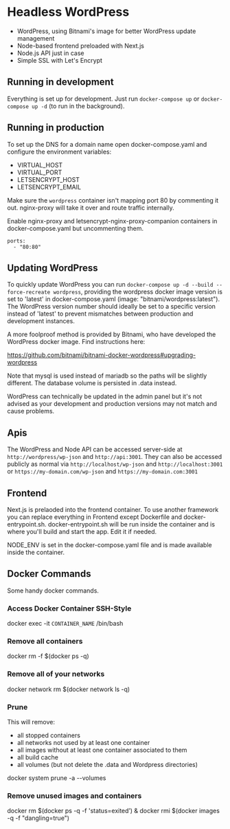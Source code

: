 # Headless WordPress

- WordPress, using Bitnami's image for better WordPress update management
- Node-based frontend preloaded with Next.js
- Node.js API just in case
- Simple SSL with Let's Encrypt

## Running in development
Everything is set up for development. Just run `docker-compose up` or `docker-compose up -d` (to run in the background).

## Running in production
To set up the DNS for a domain name open docker-compose.yaml and configure the environment variables:

- VIRTUAL_HOST
- VIRTUAL_PORT
- LETSENCRYPT_HOST
- LETSENCRYPT_EMAIL

Make sure the `wordpress` container isn't mapping port 80 by commenting it out. nginx-proxy will take it over and route traffic internally.

Enable nginx-proxy and letsencrypt-nginx-proxy-companion containers in docker-compose.yaml but uncommenting them.

```
ports:
  - "80:80"
```

## Updating WordPress
To quickly update WordPress you can run `docker-compose up -d --build --force-recreate wordpress`, providing the wordpress docker image version is set to 'latest' in docker-compose.yaml (image: "bitnami/wordpress:latest"). The WordPress version number should ideally be set to a specific version instead of 'latest' to prevent mismatches between production and development instances.

A more foolproof method is provided by Bitnami, who have developed the WordPress docker image. Find instructions here:

https://github.com/bitnami/bitnami-docker-wordpress#upgrading-wordpress

Note that mysql is used instead of mariadb so the paths will be slightly different. The database volume is persisted in .data instead.

WordPress can technically be updated in the admin panel but it's not advised as your development and production versions may not match and cause problems.

## Apis
The WordPress and Node API can be accessed server-side at `http://wordpress/wp-json` and `http://api:3001`. They can also be accessed publicly as normal via `http://localhost/wp-json` and `http://localhost:3001` or `https://my-domain.com/wp-json` and `https://my-domain.com:3001`

## Frontend
Next.js is prelaoded into the frontend container. To use another framework you can replace everything in Frontend except Dockerfile and docker-entrypoint.sh. docker-entrypoint.sh will be run inside the container and is where you'll build and start the app. Edit it if needed.

NODE_ENV is set in the docker-compose.yaml file and is made available inside the container.

## Docker Commands
Some handy docker commands.

### Access Docker Container SSH-Style
docker exec -it `CONTAINER_NAME` /bin/bash

### Remove all containers
docker rm -f $(docker ps -q)

### Remove all of your networks
docker network rm $(docker network ls -q)

### Prune
This will remove:
- all stopped containers
- all networks not used by at least one container
- all images without at least one container associated to them
- all build cache
- all volumes (but not delete the .data and Wordpress directories)

docker system prune -a --volumes

### Remove unused images and containers
docker rm $(docker ps -q -f 'status=exited’) & docker rmi $(docker images -q -f "dangling=true")

